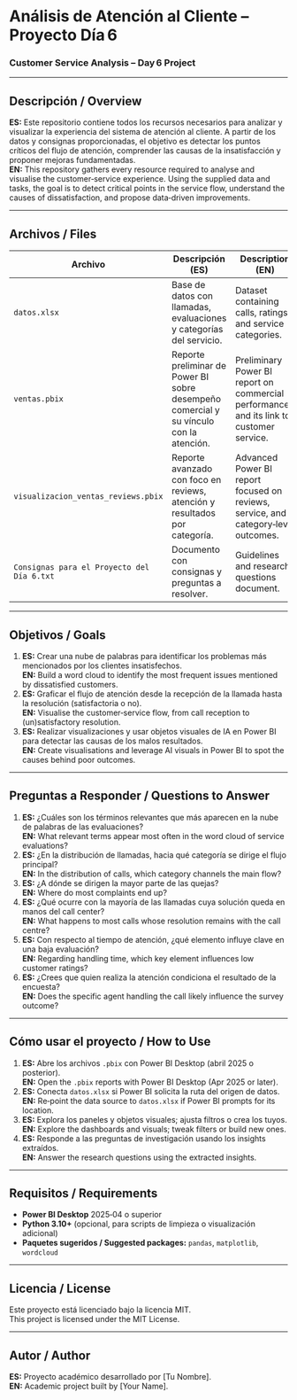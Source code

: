 # Análisis de Atención al Cliente – Proyecto Día 6  
### Customer Service Analysis – Day 6 Project

---

## Descripción / Overview
**ES:** Este repositorio contiene todos los recursos necesarios para analizar y visualizar la experiencia del sistema de atención al cliente. A partir de los datos y consignas proporcionadas, el objetivo es detectar los puntos críticos del flujo de atención, comprender las causas de la insatisfacción y proponer mejoras fundamentadas.  
**EN:** This repository gathers every resource required to analyse and visualise the customer‑service experience. Using the supplied data and tasks, the goal is to detect critical points in the service flow, understand the causes of dissatisfaction, and propose data‑driven improvements.

---

## Archivos / Files
| Archivo | Descripción (ES) | Description (EN) |
|---------|------------------|------------------|
| `datos.xlsx` | Base de datos con llamadas, evaluaciones y categorías del servicio. | Dataset containing calls, ratings, and service categories. |
| `ventas.pbix` | Reporte preliminar de Power BI sobre desempeño comercial y su vínculo con la atención. | Preliminary Power BI report on commercial performance and its link to customer service. |
| `visualizacion_ventas_reviews.pbix` | Reporte avanzado con foco en reviews, atención y resultados por categoría. | Advanced Power BI report focused on reviews, service, and category‑level outcomes. |
| `Consignas para el Proyecto del Día 6.txt` | Documento con consignas y preguntas a resolver. | Guidelines and research questions document. |

---

## Objetivos / Goals
1. **ES:** Crear una nube de palabras para identificar los problemas más mencionados por los clientes insatisfechos.  
   **EN:** Build a word cloud to identify the most frequent issues mentioned by dissatisfied customers.
2. **ES:** Graficar el flujo de atención desde la recepción de la llamada hasta la resolución (satisfactoria o no).  
   **EN:** Visualise the customer‑service flow, from call reception to (un)satisfactory resolution.
3. **ES:** Realizar visualizaciones y usar objetos visuales de IA en Power BI para detectar las causas de los malos resultados.  
   **EN:** Create visualisations and leverage AI visuals in Power BI to spot the causes behind poor outcomes.

---

## Preguntas a Responder / Questions to Answer
1. **ES:** ¿Cuáles son los términos relevantes que más aparecen en la nube de palabras de las evaluaciones?  
   **EN:** What relevant terms appear most often in the word cloud of service evaluations?
2. **ES:** ¿En la distribución de llamadas, hacia qué categoría se dirige el flujo principal?  
   **EN:** In the distribution of calls, which category channels the main flow?
3. **ES:** ¿A dónde se dirigen la mayor parte de las quejas?  
   **EN:** Where do most complaints end up?
4. **ES:** ¿Qué ocurre con la mayoría de las llamadas cuya solución queda en manos del call center?  
   **EN:** What happens to most calls whose resolution remains with the call centre?
5. **ES:** Con respecto al tiempo de atención, ¿qué elemento influye clave en una baja evaluación?  
   **EN:** Regarding handling time, which key element influences low customer ratings?
6. **ES:** ¿Crees que quien realiza la atención condiciona el resultado de la encuesta?  
   **EN:** Does the specific agent handling the call likely influence the survey outcome?

---

## Cómo usar el proyecto / How to Use
1. **ES:** Abre los archivos `.pbix` con Power BI Desktop (abril 2025 o posterior).  
   **EN:** Open the `.pbix` reports with Power BI Desktop (Apr 2025 or later).
2. **ES:** Conecta `datos.xlsx` si Power BI solicita la ruta del origen de datos.  
   **EN:** Re‑point the data source to `datos.xlsx` if Power BI prompts for its location.
3. **ES:** Explora los paneles y objetos visuales; ajusta filtros o crea los tuyos.  
   **EN:** Explore the dashboards and visuals; tweak filters or build new ones.
4. **ES:** Responde a las preguntas de investigación usando los insights extraídos.  
   **EN:** Answer the research questions using the extracted insights.

---

## Requisitos / Requirements
- **Power BI Desktop** 2025‑04 o superior  
- **Python 3.10+** (opcional, para scripts de limpieza o visualización adicional)  
- **Paquetes sugeridos / Suggested packages:** `pandas`, `matplotlib`, `wordcloud`

---

## Licencia / License
Este proyecto está licenciado bajo la licencia MIT.  
This project is licensed under the MIT License.

---

## Autor / Author
**ES:** Proyecto académico desarrollado por [Tu Nombre].  
**EN:** Academic project built by [Your Name].
